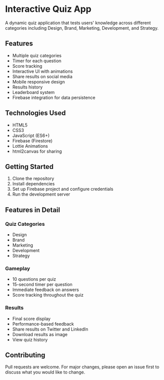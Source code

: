# Interactive Quiz App

A dynamic quiz application that tests users' knowledge across different categories including Design, Brand, Marketing, Development, and Strategy.

## Features

- Multiple quiz categories
- Timer for each question
- Score tracking
- Interactive UI with animations
- Share results on social media
- Mobile responsive design
- Results history
- Leaderboard system
- Firebase integration for data persistence

## Technologies Used

- HTML5
- CSS3
- JavaScript (ES6+)
- Firebase (Firestore)
- Lottie Animations
- html2canvas for sharing

## Getting Started

1. Clone the repository
2. Install dependencies
3. Set up Firebase project and configure credentials
4. Run the development server

## Features in Detail

### Quiz Categories

- Design
- Brand
- Marketing
- Development
- Strategy

### Gameplay

- 10 questions per quiz
- 15-second timer per question
- Immediate feedback on answers
- Score tracking throughout the quiz

### Results

- Final score display
- Performance-based feedback
- Share results on Twitter and LinkedIn
- Download results as image
- View quiz history

## Contributing

Pull requests are welcome. For major changes, please open an issue first to discuss what you would like to change.
